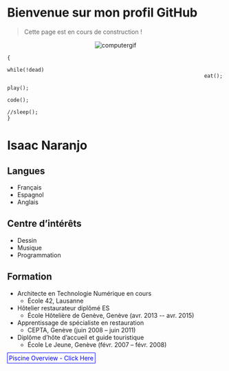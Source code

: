 # Bienvenue sur mon profil GitHub

>Cette page est en cours de construction !

<p align="center">
  <img src="https://github.com/Arcadiastyx/Arcadiastyx/assets/72890174/a754d3a1-5617-46b5-b2fd-fe45ed0872cf" alt="computergif"/>
</p>

```
{
                                                            while(!dead)
                                                                eat();
                                                                play();
                                                                code();
                                                              //sleep();
}
```


# Isaac Naranjo

## Langues
- Français
- Espagnol
- Anglais 

## Centre d’intérêts
- Dessin
- Musique
- Programmation

## Formation
- Architecte en Technologie Numérique en cours
  - École 42, Lausanne
- Hôtelier restaurateur diplômé ES
  - École Hôtelière de Genève, Genève (avr. 2013 -- avr. 2015)
- Apprentissage de spécialiste en restauration
  - CEPTA, Genève (juin 2008 – juin 2011)
- Diplôme d’hôte d’accueil et guide touristique
  - École Le Jeune, Genève (févr. 2007 – févr. 2008)





<p>
  <a href="https://github.com/Arcadiastyx/42-Piscine/tree/main/42%20Piscine" target="_blank" style="text-decoration: none; color: blue; border: 1px solid blue; padding: 3px;">
    Piscine Overview - Click Here
  </a>
</p>

